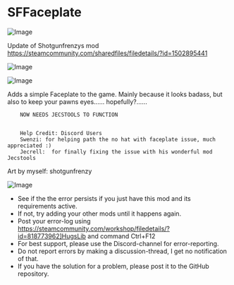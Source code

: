 # SFFaceplate

![Image](https://i.imgur.com/buuPQel.png)

Update of Shotgunfrenzys mod
https://steamcommunity.com/sharedfiles/filedetails/?id=1502895441

![Image](https://i.imgur.com/pufA0kM.png)

	
![Image](https://i.imgur.com/Z4GOv8H.png)

Adds a simple Faceplate to the game. Mainly because it looks badass, but also to keep your pawns eyes...... hopefully?......
		
		
		NOW NEEDS JECSTOOLS TO FUNCTION
		
		
		Help Credit: Discord Users
		Swenzi: for helping path the no hat with faceplate issue, much appreciated :)
		Jecrell:  for finally fixing the issue with his wonderful mod Jecstools
Art by myself: shotgunfrenzy


![Image](https://i.imgur.com/PwoNOj4.png)



-  See if the the error persists if you just have this mod and its requirements active.
-  If not, try adding your other mods until it happens again.
-  Post your error-log using https://steamcommunity.com/workshop/filedetails/?id=818773962]HugsLib and command Ctrl+F12
-  For best support, please use the Discord-channel for error-reporting.
-  Do not report errors by making a discussion-thread, I get no notification of that.
-  If you have the solution for a problem, please post it to the GitHub repository.




